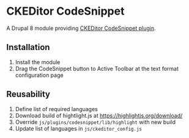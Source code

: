 # CKEDitor CodeSnippet

A Drupal 8 module providing [CKEDitor CodeSnippet plugin](http://ckeditor.com/addon/codesnippet).

## Installation

1. Install the module
1. Drag the CodeSnippet button to Active Toolbar at the text format configuration page

## Reusability

1. Define list of required languages
1. Download build of hightlight.js at https://highlightjs.org/download/
1. Override `js/plugins/codesnippet/lib/highlight` with new build
1. Update list of languages in `js/ckeditor_config.js`
